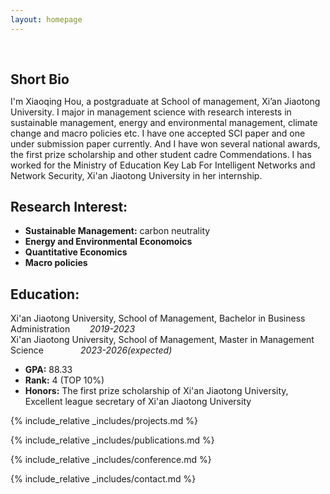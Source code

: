 ```yaml
---
layout: homepage
---
```


<h1 id="about-me"></h1>

<h2 style="margin: 60px 0px 10px;">Short Bio</h2>

I'm Xiaoqing Hou, a postgraduate at School of management, Xi’an Jiaotong University. I major in management science with research interests in sustainable management, energy and environmental management, climate change and macro policies etc. I have one accepted SCI paper and one under submission paper currently. And I have won several national awards, the first prize scholarship and other student cadre Commendations. I has worked for the Ministry of Education Key Lab For Intelligent Networks and Network Security, Xi'an Jiaotong University in her internship.
## Research Interest:
- **Sustainable Management:** carbon neutrality
- **Energy and Environmental Economoics**
- **Quantitative Economics** 
- **Macro policies**
 ## Education:
 Xi'an Jiaotong University, School of Management, Bachelor in Business Administration&nbsp;&nbsp;&nbsp;&nbsp;&nbsp;&nbsp;&nbsp;&nbsp;*2019-2023*
 <br>
 Xi'an Jiaotong University, School of Management, Master in Management Science&nbsp;&nbsp;&nbsp;&nbsp;&nbsp;&nbsp;&nbsp;&nbsp;&nbsp;&nbsp;&nbsp;&nbsp;&nbsp;&nbsp;&nbsp;*2023-2026(expected)*
- **GPA:** 88.33
- **Rank:** 4 (TOP 10%)
- **Honors:** The first prize scholarship of Xi'an Jiaotong University, Excellent league secretary of Xi'an Jiaotong University

{% include_relative _includes/projects.md %}

{% include_relative _includes/publications.md %}

{% include_relative _includes/conference.md %}

{% include_relative _includes/contact.md %}
<!-- <strong style="color:#e74d3c; font-weight:600"><strong style="color:#e74d3c; font-weight:600">I am currently on the 2023-2024 academic job market, looking for faculty positions in CS, CSE, ECE, IEOR, etc., related to Artificial Intelligence, Computer Vision, and Machine Learning. Please feel free to contact me if you are interested. I am also happy to give talks on my research in related seminars.</strong></strong> -->


<!-- 
{% include_relative _includes/publications.md %}

{% include_relative _includes/teaching.md %}

{% include_relative _includes/talks.md %}

{% include_relative _includes/services.md %}


 -->
